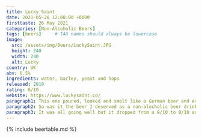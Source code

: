 ```yaml
---
title: Lucky Saint
date: 2021-05-26 12:00:00 +0000
firsttaste: 26 May 2021
categories: [Non-Alcoholic Beers]
tags: [beers]     # TAG names should always be lowercase
image:
  src: /assets/img/Beers/LuckySaint.JPG
  height: 240
  width: 240
  alt: Lucky
country: UK
abv: 0.5%
ingredients: water, barley, yeast and hops
released: 2019
rating: 8/10
website: https://www.luckysaint.co/
paragraph1: This one poured, looked and smelt like a German beer and eventhough it was brewed in Germany its actually made for a UK beer company which had the following tagline on the bottle "Moderation isn’t the dirty word it once was. We’ve woken up from the hangover with a clear head and big ambitions. To specialise where others don’t, To innovate where others aren’t. To finally reward those who aren’t drinking with the beer they deserve."
paragraph2: So was it the beer I deserved as a non-alocholic beer drinker? The first sip the answer was a definate yes it was just what you want for a beer if I hadn’t read the label showing the  0.5% I would have thought I was drinking a full alcohol pilsner, with a nice malt taste mixed with citrus, then a nice bitterness at the end.
paragraph3: It was all going well but it dropped from a 9/10 to 8/10 as the later sips it seemed to lose the taste slightly so didn't have the longevity, but I am looking forward to finding one of the 100 pubs that have this beer on draught as there is nothing like a
---
```

{% include beertable.md %}

